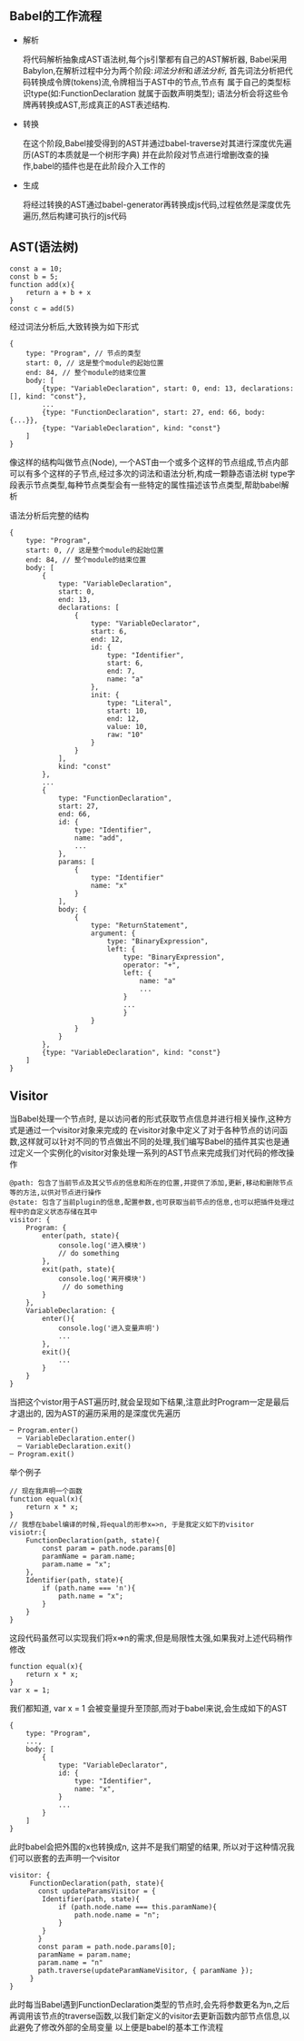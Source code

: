 ## Babel的工作流程
* 解析

    将代码解析抽象成AST语法树,每个js引擎都有自己的AST解析器,
    Babel采用Babylon,在解析过程中分为两个阶段:*词法分析*和*语法分析*,
    首先词法分析把代码转换成令牌(tokens)流,令牌相当于AST中的节点,节点有
    属于自己的类型标识type(如:FunctionDeclaration 就属于函数声明类型);
    语法分析会将这些令牌再转换成AST,形成真正的AST表述结构.      
* 转换
    
    在这个阶段,Babel接受得到的AST并通过babel-traverse对其进行深度优先遍历(AST的本质就是一个树形字典)
    并在此阶段对节点进行增删改查的操作,babel的插件也是在此阶段介入工作的
* 生成

    将经过转换的AST通过babel-generator再转换成js代码,过程依然是深度优先遍历,然后构建可执行的js代码
    
## AST(语法树)
```
const a = 10;
const b = 5;
function add(x){
    return a + b + x
}
const c = add(5) 
```
经过词法分析后,大致转换为如下形式
```
{
    type: "Program", // 节点的类型
    start: 0, // 这是整个module的起始位置
    end: 84, // 整个module的结束位置
    body: [
        {type: "VariableDeclaration", start: 0, end: 13, declarations: [], kind: "const"},
        ...
        {type: "FunctionDeclaration", start: 27, end: 66, body: {...}},
        {type: "VariableDeclaration", kind: "const"}
    ]
}
```
像这样的结构叫做节点(Node), 一个AST由一个或多个这样的节点组成,节点内部可以有多个这样的子节点,经过多次的词法和语法分析,构成一颗静态语法树
type字段表示节点类型,每种节点类型会有一些特定的属性描述该节点类型,帮助babel解析


语法分析后完整的结构
```
{
    type: "Program",
    start: 0, // 这是整个module的起始位置
    end: 84, // 整个module的结束位置
    body: [
        {
            type: "VariableDeclaration", 
            start: 0, 
            end: 13, 
            declarations: [
                {
                    type: "VariableDeclarator", 
                    start: 6, 
                    end: 12, 
                    id: {
                        type: "Identifier",
                        start: 6,
                        end: 7,
                        name: "a"
                    },
                    init: {
                        type: "Literal",
                        start: 10,
                        end: 12,
                        value: 10,
                        raw: "10"
                    }
                }
            ], 
            kind: "const"
        },
        ...
        {
            type: "FunctionDeclaration", 
            start: 27, 
            end: 66,
            id: {
                type: "Identifier",
                name: "add",
                ...
            },
            params: [
                {
                    type: "Identifier"
                    name: "x"
                }
            ], 
            body: {
                {
                    type: "ReturnStatement",
                    argument: {
                        type: "BinaryExpression",
                        left: {
                            type: "BinaryExpression",
                            operator: "+",
                            left: {
                                name: "a"
                                ...
                            }
                            ...
                            }
                    }
                }
            }
        },
        {type: "VariableDeclaration", kind: "const"}
    ]
}
```

## Visitor
当Babel处理一个节点时, 是以访问者的形式获取节点信息并进行相关操作,这种方式是通过一个visitor对象来完成的
在visitor对象中定义了对于各种节点的访问函数,这样就可以针对不同的节点做出不同的处理,我们编写Babel的插件其实也是通过定义一个实例化的visitor对象处理一系列的AST节点来完成我们对代码的修改操作

```
@path: 包含了当前节点及其父节点的信息和所在的位置,并提供了添加,更新,移动和删除节点等的方法,以供对节点进行操作
@state: 包含了当前plugin的信息,配置参数,也可获取当前节点的信息,也可以把插件处理过程中的自定义状态存储在其中
visitor: {
    Program: {
        enter(path, state){
            console.log('进入模块')
            // do something
        },
        exit(path, state){
            console.log('离开模块')
             // do something
        }
    },
    VariableDeclaration: {
        enter(){
            console.log('进入变量声明')
            ...
        },
        exit(){
            ...
        }
    }
}
```
当把这个vistor用于AST遍历时,就会呈现如下结果,注意此时Program一定是最后才退出的, 因为AST的遍历采用的是深度优先遍历
```
─ Program.enter() 
  ─ VariableDeclaration.enter()
  ─ VariableDeclaration.exit()
─ Program.exit() 
```

举个例子
```
// 现在我声明一个函数
function equal(x){
    return x * x;
}
// 我想在babel编译的时候,将equal的形参x=>n, 于是我定义如下的visitor
visiotr:{
    FunctionDeclaration(path, state){
        const param = path.node.params[0]
        paramName = param.name;
        param.name = "x";
    },
    Identifier(path, state){
        if (path.name === 'n'){
            path.name = "x";
        }
    }
}
```

这段代码虽然可以实现我们将x=>n的需求,但是局限性太强,如果我对上述代码稍作修改
```
function equal(x){
    return x * x;
}
var x = 1;
```
我们都知道, var x = 1 会被变量提升至顶部,而对于babel来说,会生成如下的AST
```
{
    type: "Program",
    ...,
    body: [
        {
            type: "VariableDeclarator",
            id: {
                type: "Identifier",
                name: "x",
            }
            ...
        }
    ]
}
```
此时babel会把外围的x也转换成n, 这并不是我们期望的结果, 所以对于这种情况我们可以嵌套的去声明一个visitor
```
visitor: {
     FunctionDeclaration(path, state){
       const updateParamsVisitor = {
        Identifier(path, state){
            if (path.node.name === this.paramName){
                path.node.name = "n";
            }
        }
       }
       const param = path.node.params[0];
       paramName = param.name;
       param.name = "n"
       path.traverse(updateParamNameVisitor, { paramName }); 
     }
}
```

此时每当Babel遇到FunctionDeclaration类型的节点时,会先将参数更名为n,之后再调用该节点的traverse函数,以我们新定义的visitor去更新函数内部节点信息,以此避免了修改外部的全局变量
以上便是babel的基本工作流程




